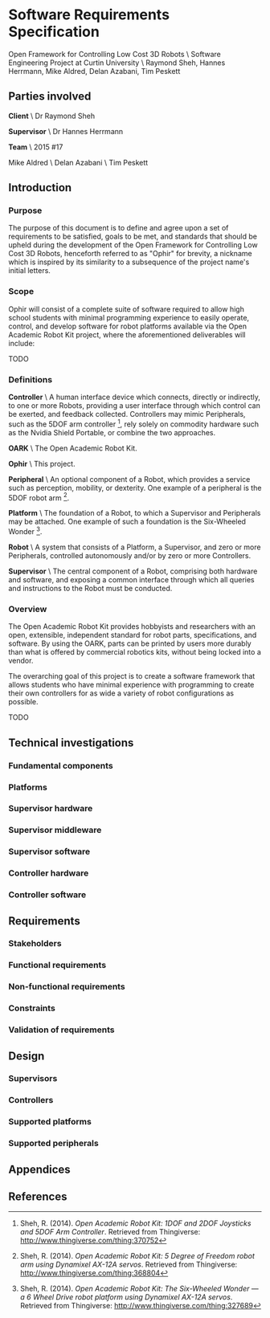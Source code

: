 # Software Requirements Specification

Open Framework for Controlling Low Cost 3D Robots \\
Software Engineering Project at Curtin University \\
Raymond Sheh, Hannes Herrmann, Mike Aldred, Delan Azabani, Tim Peskett

## Parties involved

**Client** \\
Dr Raymond Sheh

**Supervisor** \\
Dr Hannes Herrmann

**Team** \\
2015 #17

Mike Aldred \\
Delan Azabani \\
Tim Peskett

## Introduction

### Purpose

The purpose of this document is to define and agree upon a set of requirements
to be satisfied, goals to be met, and standards that should be upheld during
the development of the Open Framework for Controlling Low Cost 3D Robots,
henceforth referred to as "Ophir" for brevity, a nickname which is inspired by
its similarity to a subsequence of the project name's initial letters.

### Scope

Ophir will consist of a complete suite of software required to allow high
school students with minimal programming experience to easily operate, control,
and develop software for robot platforms available via the Open Academic Robot
Kit project, where the aforementioned deliverables will include:

TODO

### Definitions

**Controller** \\
A human interface device which connects, directly or indirectly, to one or more
Robots, providing a user interface through which control can be exerted, and
feedback collected. Controllers may mimic Peripherals, such as the 5DOF arm
controller [^1], rely solely on commodity hardware such as the Nvidia Shield
Portable, or combine the two approaches.

**OARK** \\
The Open Academic Robot Kit.

**Ophir** \\
This project.

**Peripheral** \\
An optional component of a Robot, which provides a service such as perception,
mobility, or dexterity. One example of a peripheral is the 5DOF robot arm [^2].

**Platform** \\
The foundation of a Robot, to which a Supervisor and Peripherals may be
attached. One example of such a foundation is the Six-Wheeled Wonder [^3].

**Robot** \\
A system that consists of a Platform, a Supervisor, and zero or more
Peripherals, controlled autonomously and/or by zero or more Controllers.

**Supervisor** \\
The central component of a Robot, comprising both hardware and software, and
exposing a common interface through which all queries and instructions to the
Robot must be conducted.

### Overview

The Open Academic Robot Kit provides hobbyists and researchers with an open,
extensible, independent standard for robot parts, specifications, and software.
By using the OARK, parts can be printed by users more durably than what is
offered by commercial robotics kits, without being locked into a vendor.

The overarching goal of this project is to create a software framework that
allows students who have minimal experience with programming to create their
own controllers for as wide a variety of robot configurations as possible.

TODO

## Technical investigations

### Fundamental components

### Platforms

### Supervisor hardware

### Supervisor middleware

### Supervisor software

### Controller hardware

### Controller software

## Requirements

### Stakeholders

### Functional requirements

### Non-functional requirements

### Constraints

### Validation of requirements

## Design

### Supervisors

### Controllers

### Supported platforms

### Supported peripherals

## Appendices

## References

[^1]:	Sheh, R. (2014). *Open Academic Robot Kit: 1DOF and 2DOF Joysticks and
	5DOF Arm Controller*. Retrieved from Thingiverse:
	<http://www.thingiverse.com/thing:370752>

[^2]:	Sheh, R. (2014). *Open Academic Robot Kit: 5 Degree of Freedom robot
	arm using Dynamixel AX-12A servos*. Retrieved from Thingiverse:
	<http://www.thingiverse.com/thing:368804>

[^3]:	Sheh, R. (2014). *Open Academic Robot Kit: The Six-Wheeled Wonder — a 6
	Wheel Drive robot platform using Dynamixel AX-12A servos*. Retrieved
	from Thingiverse: <http://www.thingiverse.com/thing:327689>
